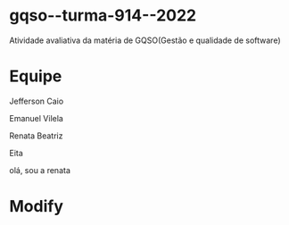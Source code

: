 # gqso--turma-914--2022
Atividade avaliativa da matéria de GQSO(Gestão e qualidade de software)

<h1>Equipe</h1>

<p>Jefferson Caio</p>
<p>Emanuel Vilela</p>
<p>Renata Beatriz</p>

<p> Eita </p>

olá, sou a renata
<h1>Modify</h1>

